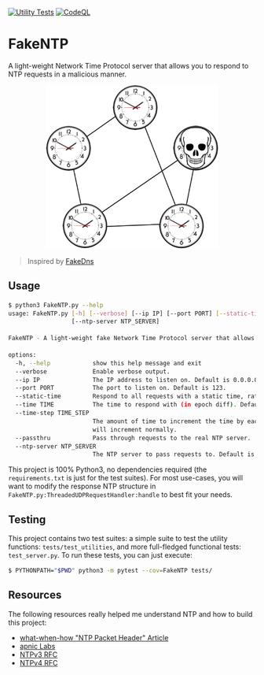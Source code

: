 [![Utility Tests](https://github.com/CuckooEXE/FakeNTP/actions/workflows/utility-tests.yml/badge.svg)](https://github.com/CuckooEXE/FakeNTP/actions/workflows/utility-tests.yml)
[![CodeQL](https://github.com/CuckooEXE/FakeNTP/actions/workflows/codeql.yml/badge.svg)](https://github.com/CuckooEXE/FakeNTP/actions/workflows/codeql.yml)

# FakeNTP
A light-weight Network Time Protocol server that allows you to respond to NTP requests in a malicious manner. 

<p align="center">
  <img width="350" src="https://raw.githubusercontent.com/CuckooEXE/FakeNTP/main/FakeNTP.png">
</p>

> Inspired by [FakeDns](https://github.com/Crypt0s/FakeDns/)

## Usage
```bash
$ python3 FakeNTP.py --help
usage: FakeNTP.py [-h] [--verbose] [--ip IP] [--port PORT] [--static-time] [--time TIME] [--time-step TIME_STEP] [--passthru]
                  [--ntp-server NTP_SERVER]

FakeNTP - A light-weight fake Network Time Protocol server that allows you to trick NTP clients into changing their time.

options:
  -h, --help            show this help message and exit
  --verbose             Enable verbose output.
  --ip IP               The IP address to listen on. Default is 0.0.0.0
  --port PORT           The port to listen on. Default is 123.
  --static-time         Respond to all requests with a static time, rather than incrementing the time.
  --time TIME           The time to respond with (in epoch diff). Default is "datetime.datetime.now().timestamp()".
  --time-step TIME_STEP
                        The amount of time to increment the time by each time a request is received. If not set, then the time
                        will increment normally.
  --passthru            Pass through requests to the real NTP server.
  --ntp-server NTP_SERVER
                        The NTP server to pass requests to. Default is "pool.ntp.org".
```

This project is 100% Python3, no dependencies required (the `requirements.txt` is just for the test suites). For most use-cases, you will want to modify the response NTP structure in `FakeNTP.py:ThreadedUDPRequestHandler:handle` to best fit your needs. 


## Testing
This project contains two test suites: a simple suite to test the utility functions: `tests/test_utilities`, and more full-fledged functional tests: `test_server.py`. To run these tests, you can just execute:

```bash
$ PYTHONPATH="$PWD" python3 -m pytest --cov=FakeNTP tests/
```

## Resources
The following resources really helped me understand NTP and how to build this project:

 * [what-when-how "NTP Packet Header" Article](http://what-when-how.com/computer-network-time-synchronization/ntp-packet-header-ntp-reference-implementation-computer-network-time-synchronization/)
 * [apnic Labs](https://labs.apnic.net/?p=462)
 * [NTPv3 RFC](https://www.rfc-editor.org/rfc/rfc1305)
 * [NTPv4 RFC](https://datatracker.ietf.org/doc/html/rfc5905)